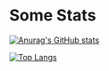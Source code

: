 # Some Stats

[![Anurag's GitHub stats](https://github-readme-stats.vercel.app/api?username=mcandeo)](https://github.com/anuraghazra/github-readme-stats)

[![Top Langs](https://github-readme-stats-git-masterrstaa-rickstaa.vercel.app/api/top-langs/?username=mcandeo&hide=Jupyter%20Notebook)](https://github.com/anuraghazra/github-readme-stats)
